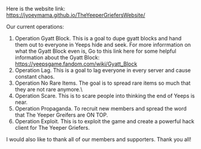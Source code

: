 Here is the website link: https://jyoeymama.github.io/TheYeeperGriefersWebsite/

Our current operations:

1. Operation Gyatt Block. This is a goal to dupe gyatt blocks and hand them out to everyone in Yeeps hide and seek. For more inforrmation on what the Gyatt Block even is, Go to this link here for some helpful information about the Gyatt Block: https://yeepsgame.fandom.com/wiki/Gyatt_Block
2. Operation Lag. This is a goal to lag everyone in every server and cause constant chaos.
3. Operation No Rare Items. The goal is to spread rare items so much that they are not rare anymore.\
4. Operation Scare. This is to scare people into thinking the end of Yeeps is near.
5. Operation Propaganda. To recruit new members and spread the word that The Yeeper Greifers are ON TOP.
6. Operation Exploit. This is to exploit the game and create a powerful hack client for The Yeeper Griefers. 

I would also like to thank all of our members and supporters. Thank you all!
